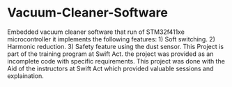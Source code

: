﻿# Vacuum-Cleaner-Software
Embedded vacuum cleaner software that run of STM32f411xe microcontroller it implements the following features:
		1) Soft switching.
		2) Harmonic reduction.
		3) Safety feature using the dust sensor.
This Project is part of the training program at Swift Act. the project was provided as an incomplete code with specific requirements.
This project was done with the Aid of the instructors at Swift Act which provided valuable sessions and explaination.
